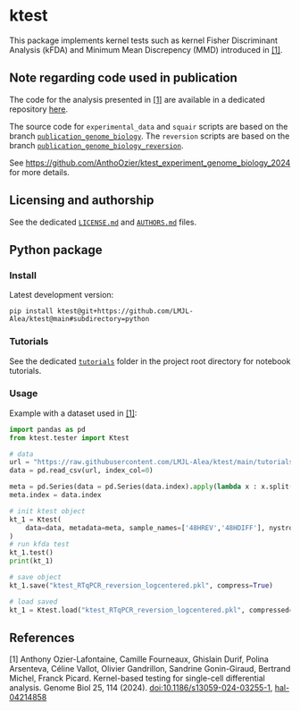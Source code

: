# ktest

This package implements kernel tests such as kernel Fisher Discriminant Analysis (kFDA) and Minimum Mean Discrepency (MMD) introduced in [[1]](#1).

## Note regarding code used in publication

The code for the analysis presented in [[1]](#1) are available in a dedicated repository [here](https://github.com/AnthoOzier/ktest_experiment_genome_biology_2024).

The source code for `experimental_data` and `squair` scripts are based on the branch [`publication_genome_biology`](https://github.com/LMJL-Alea/ktest/tree/publication_genome_biology). The `reversion` scripts are based on the branch [`publication_genome_biology_reversion`](https://github.com/LMJL-Alea/ktest/tree/publication_genome_biology_reversion).

See <https://github.com/AnthoOzier/ktest_experiment_genome_biology_2024> for more details.

## Licensing and authorship

See the dedicated [`LICENSE.md`](./LICENSE.md) and [`AUTHORS.md`](./AUTHORS.md) files.

## Python package

### Install

<!--Latest release:
```
pip install ktest
```-->

Latest development version:
```
pip install ktest@git+https://github.com/LMJL-Alea/ktest@main#subdirectory=python
```

### Tutorials

See the dedicated [`tutorials`](https://github.com/LMJL-Alea/ktest/tree/main/tutorials) folder in the project root directory for notebook tutorials.

### Usage

Example with a dataset used in [[1]](#1):

```python
import pandas as pd
from ktest.tester import Ktest

# data
url = "https://raw.githubusercontent.com/LMJL-Alea/ktest/main/tutorials/v5_data/RTqPCR_reversion_logcentered.csv"
data = pd.read_csv(url, index_col=0)

meta = pd.Series(data = pd.Series(data.index).apply(lambda x : x.split(sep='.')[1]))
meta.index = data.index

# init ktest object
kt_1 = Ktest(
    data=data, metadata=meta, sample_names=['48HREV','48HDIFF'], nystrom=True
)
# run kfda test
kt_1.test()
print(kt_1)

# save object
kt_1.save("ktest_RTqPCR_reversion_logcentered.pkl", compress=True)

# load saved
kt_1 = Ktest.load("ktest_RTqPCR_reversion_logcentered.pkl", compressed=True)
```

## References

<a id="1">[1]</a> Anthony Ozier-Lafontaine, Camille Fourneaux, Ghislain Durif, Polina Arsenteva, Céline Vallot, Olivier Gandrillon, Sandrine Gonin-Giraud, Bertrand Michel, Franck Picard. Kernel-based testing for single-cell differential analysis. Genome Biol 25, 114 (2024). [doi:10.1186/s13059-024-03255-1](https://doi.org/10.1186/s13059-024-03255-1), [hal-04214858](https://hal.science/hal-04214858)
